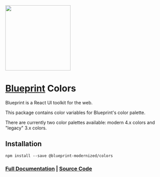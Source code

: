 <img height="204" src="https://cloud.githubusercontent.com/assets/464822/20228152/d3f36dc2-a804-11e6-80ff-51ada2d13ea7.png">

# [Blueprint](http://blueprintjs.com/) Colors

Blueprint is a React UI toolkit for the web.

This package contains color variables for Blueprint's color palette.

There are currently two color palettes available: modern 4.x colors and "legacy" 3.x colors.

## Installation

```
npm install --save @blueprint-modernized/colors
```

### [Full Documentation](http://blueprintjs.com/docs) | [Source Code](https://github.com/palantir/blueprint)
